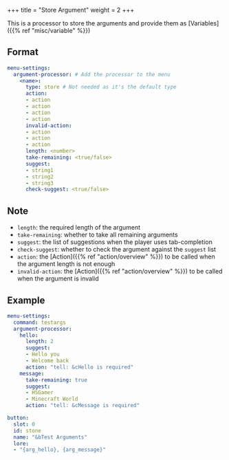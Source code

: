 +++
title = "Store Argument"
weight = 2
+++

This is a processor to store the arguments and provide them as [Variables]({{% ref "misc/variable" %}})

## Format

```yaml
menu-settings:
  argument-processor: # Add the processor to the menu
    <name>:
      type: store # Not needed as it's the default type
      action:
      - action
      - action
      - action
      - action
      invalid-action:
      - action
      - action
      - action
      length: <number>
      take-remaining: <true/false>
      suggest:
      - string1
      - string2
      - string3
      check-suggest: <true/false>
```

## Note

* `length`: the required length of the argument
* `take-remaining`: whether to take all remaining arguments
* `suggest`: the list of suggestions when the player uses tab-completion
* `check-suggest`: whether to check the argument against the `suggest` list
* `action`: the [Action]({{% ref "action/overview" %}}) to be called when the argument length is not enough
* `invalid-action`: the [Action]({{% ref "action/overview" %}}) to be called when the argument is invalid

## Example

```yaml
menu-settings:
  command: testargs
  argument-processor:
    hello:
      length: 2
      suggest:
      - Hello you
      - Welcome back
      action: "tell: &cHello is required"
    message:
      take-remaining: true
      suggest:
      - HSGamer
      - Minecraft World
      action: "tell: &cMessage is required"

button:
  slot: 0
  id: stone
  name: "&bTest Arguments"
  lore:
  - "{arg_hello}, {arg_message}"
```
